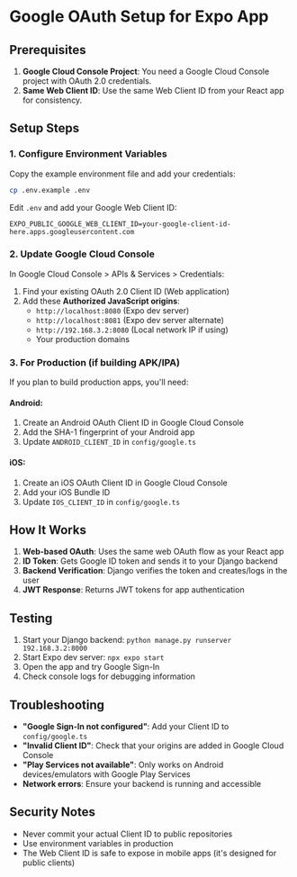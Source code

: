 # Google OAuth Setup for Expo App

## Prerequisites

1. **Google Cloud Console Project**: You need a Google Cloud Console project with OAuth 2.0 credentials.
2. **Same Web Client ID**: Use the same Web Client ID from your React app for consistency.

## Setup Steps

### 1. Configure Environment Variables

Copy the example environment file and add your credentials:

```bash
cp .env.example .env
```

Edit `.env` and add your Google Web Client ID:

```env
EXPO_PUBLIC_GOOGLE_WEB_CLIENT_ID=your-google-client-id-here.apps.googleusercontent.com
```

### 2. Update Google Cloud Console

In Google Cloud Console > APIs & Services > Credentials:

1. Find your existing OAuth 2.0 Client ID (Web application)
2. Add these **Authorized JavaScript origins**:
   - `http://localhost:8080` (Expo dev server)
   - `http://localhost:8081` (Expo dev server alternate)
   - `http://192.168.3.2:8080` (Local network IP if using)
   - Your production domains

### 3. For Production (if building APK/IPA)

If you plan to build production apps, you'll need:

#### Android:
1. Create an Android OAuth Client ID in Google Cloud Console
2. Add the SHA-1 fingerprint of your Android app
3. Update `ANDROID_CLIENT_ID` in `config/google.ts`

#### iOS:
1. Create an iOS OAuth Client ID in Google Cloud Console  
2. Add your iOS Bundle ID
3. Update `IOS_CLIENT_ID` in `config/google.ts`

## How It Works

1. **Web-based OAuth**: Uses the same web OAuth flow as your React app
2. **ID Token**: Gets Google ID token and sends it to your Django backend
3. **Backend Verification**: Django verifies the token and creates/logs in the user
4. **JWT Response**: Returns JWT tokens for app authentication

## Testing

1. Start your Django backend: `python manage.py runserver 192.168.3.2:8000`
2. Start Expo dev server: `npx expo start`
3. Open the app and try Google Sign-In
4. Check console logs for debugging information

## Troubleshooting

- **"Google Sign-In not configured"**: Add your Client ID to `config/google.ts`
- **"Invalid Client ID"**: Check that your origins are added in Google Cloud Console
- **"Play Services not available"**: Only works on Android devices/emulators with Google Play Services
- **Network errors**: Ensure your backend is running and accessible

## Security Notes

- Never commit your actual Client ID to public repositories
- Use environment variables in production
- The Web Client ID is safe to expose in mobile apps (it's designed for public clients)